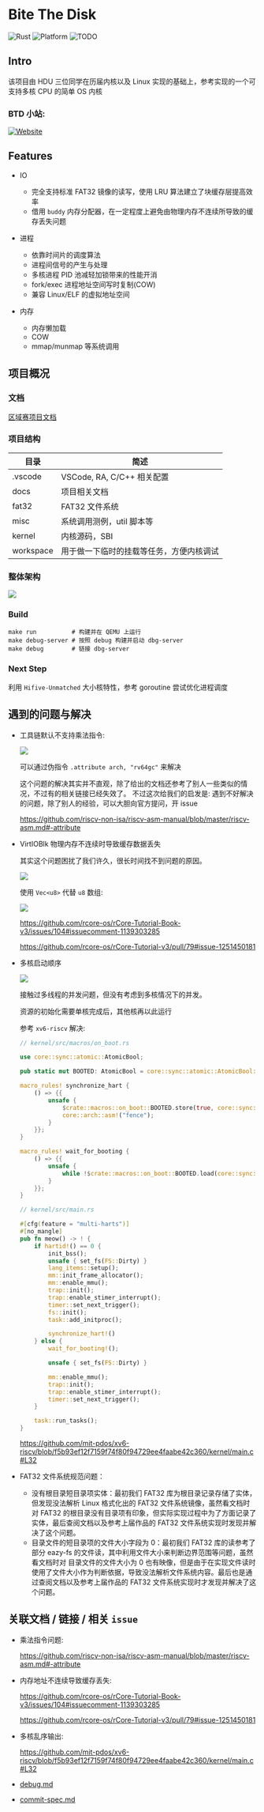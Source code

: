# Bite The Disk

![Rust](https://img.shields.io/badge/programming--lang-Rust-red?style=for-the-badge&logo=rust)
![Platform](https://img.shields.io/badge/platform-qemu-blue?style=for-the-badge&logo=qemu)
![TODO](https://img.shields.io/badge/platform--todo-Hifive--Unmatched-yellow?style=for-the-badge&logo=Hifive-Unmatched)

## Intro

该项目由 HDU 三位同学在历届内核以及 Linux 实现的基础上，参考实现的一个可支持多核 CPU 的简单 OS 内核

### BTD 小站:

[![Website](https://img.shields.io/badge/Website-BiteTheDisk-green?style=for-the-badge&link=https%3A%2F%2Fbitethedisk.github.io%2F)](https://bitethedisk.github.io/)

## Features

- IO

  - 完全支持标准 FAT32 镜像的读写，使用 LRU 算法建立了块缓存层提高效率
  - 借用 `buddy` 内存分配器，在一定程度上避免由物理内存不连续所导致的缓存丢失问题

- 进程

  - 依靠时间片的调度算法
  - 进程间信号的产生与处理
  - 多核进程 PID 池减轻加锁带来的性能开消
  - fork/exec 进程地址空间写时复制(COW)
  - 兼容 Linux/ELF 的虚拟地址空间

- 内存
  - 内存懒加载
  - COW
  - mmap/munmap 等系统调用

## 项目概况

### 文档

[区域赛项目文档](docs/BTD-OS.pdf)

### 项目结构

| 目录      | 简述                                     |
| --------- | ---------------------------------------- |
| .vscode   | VSCode, RA, C/C++ 相关配置               |
| docs      | 项目相关文档                             |
| fat32     | FAT32 文件系统                           |
| misc      | 系统调用测例，util 脚本等                |
| kernel    | 内核源码，SBI                            |
| workspace | 用于做一下临时的挂载等任务，方便内核调试 |

### 整体架构

<div class="warp">
  <img src="docs/imgs/kernel-arch.png" class="img" style="
    display: inline-block;
    width: auto;
    height: auto;
    max-width: 500px;
    max-height: 100%;
    vertical-align: middle;">
</div>

### Build

```shell
make run          # 构建并在 QEMU 上运行
make debug-server # 按照 debug 构建并启动 dbg-server
make debug        # 链接 dbg-server
```

### Next Step

利用 `Hifive-Unmatched` 大小核特性，参考 goroutine 尝试优化进程调度

## 遇到的问题与解决

- 工具链默认不支持乘法指令:

    <div class="warp">
      <img src="docs/imgs/mul-not-support.png" class="img" style="
        display: inline-block;
        width: auto;
        height: auto;
        max-width: 500px;
        max-height: 100%;
        vertical-align: middle;">
    </div>

  可以通过伪指令 `.attribute arch, "rv64gc"` 来解决

  这个问题的解决其实并不直观，除了给出的文档还参考了别人一些类似的情况，不过有的相关链接已经失效了。
  不过这次给我们的启发是: 遇到不好解决的问题，除了别人的经验，可以大胆向官方提问，开 issue

  <https://github.com/riscv-non-isa/riscv-asm-manual/blob/master/riscv-asm.md#-attribute>

- VirtIOBlk 物理内存不连续时导致缓存数据丢失

  其实这个问题困扰了我们许久，很长时间找不到问题的原因。

    <div class="warp">
      <img src="docs/imgs/cache-lost.png" class="img" style="
        display: inline-block;
        width: auto;
        height: auto;
        max-width: 500px;
        max-height: 100%;
        vertical-align: middle;">
    </div>

  使用 `Vec<u8>` 代替 `u8` 数组:

    <div class="warp">
      <img src="docs/imgs/vec-u8-cache.png" class="img" style="
        display: inline-block;
        width: auto;
        height: auto;
        max-width: 500px;
        max-height: 100%;
        vertical-align: middle;">
    </div>

  <https://github.com/rcore-os/rCore-Tutorial-Book-v3/issues/104#issuecomment-1139303285>

  <https://github.com/rcore-os/rCore-Tutorial-v3/pull/79#issue-1251450181>

- 多核启动顺序

   <div class="warp">
      <img src="docs/imgs/multi-harts-panic.png" class="img" style="    display: inline-block;
        width: auto;
        height: auto;
        max-width: 500px;
        max-height: 100%;
        vertical-align: middle;">
    </div>

  接触过多线程的并发问题，但没有考虑到多核情况下的并发。

  资源的初始化需要单核完成后，其他核再以此运行

  参考 `xv6-riscv` 解决:

  ```rust
  // kernel/src/macros/on_boot.rs

  use core::sync::atomic::AtomicBool;

  pub static mut BOOTED: AtomicBool = core::sync::atomic::AtomicBool::new(false);

  macro_rules! synchronize_hart {
      () => {{
          unsafe {
              $crate::macros::on_boot::BOOTED.store(true, core::sync::atomic::Ordering::Relaxed);
              core::arch::asm!("fence");
          }
      }};
  }

  macro_rules! wait_for_booting {
      () => {{
          unsafe {
              while !$crate::macros::on_boot::BOOTED.load(core::sync::atomic::Ordering::Acquire) {}
          }
      }};
  }

  // kernel/src/main.rs

  #[cfg(feature = "multi-harts")]
  #[no_mangle]
  pub fn meow() -> ! {
      if hartid!() == 0 {
          init_bss();
          unsafe { set_fs(FS::Dirty) }
          lang_items::setup();
          mm::init_frame_allocator();
          mm::enable_mmu();
          trap::init();
          trap::enable_stimer_interrupt();
          timer::set_next_trigger();
          fs::init();
          task::add_initproc();

          synchronize_hart!()
      } else {
          wait_for_booting!();

          unsafe { set_fs(FS::Dirty) }

          mm::enable_mmu();
          trap::init();
          trap::enable_stimer_interrupt();
          timer::set_next_trigger();
      }

      task::run_tasks();
  }
  ```

  <https://github.com/mit-pdos/xv6-riscv/blob/f5b93ef12f7159f74f80f94729ee4faabe42c360/kernel/main.c#L32>

- FAT32 文件系统规范问题：

  - 没有根目录短目录项实体：最初我们 FAT32 库为根目录记录存储了实体，但发现没法解析 Linux 格式化出的 FAT32 文件系统镜像，虽然看文档时对 FAT32 的根目录没有目录项有印象，但实际实现过程中为了方面记录了实体，最后查阅文档以及参考上届作品的 FAT32 文件系统实现时发现并解决了这个问题。
  - 目录文件的短目录项的文件大小字段为 0：最初我们 FAT32 库的读参考了部分 eazy-fs 的文件读，其中利用文件大小来判断边界范围等问题，虽然看文档时对 目录文件的文件大小为 0 也有映像，但是由于在实现文件读时使用了文件大小作为判断依据，导致没法解析文件系统内容。最后也是通过查阅文档以及参考上届作品的 FAT32 文件系统实现时才发现并解决了这个问题。

## 关联文档 / 链接 / 相关 `issue`

- 乘法指令问题:

  https://github.com/riscv-non-isa/riscv-asm-manual/blob/master/riscv-asm.md#-attribute

- 内存地址不连续导致缓存丢失:

  https://github.com/rcore-os/rCore-Tutorial-Book-v3/issues/104#issuecomment-1139303285

  https://github.com/rcore-os/rCore-Tutorial-v3/pull/79#issue-1251450181

- 多核乱序输出:

  https://github.com/mit-pdos/xv6-riscv/blob/f5b93ef12f7159f74f80f94729ee4faabe42c360/kernel/main.c#L32

- [debug.md](docs/debug.md)
- [commit-spec.md](docs/commit-spec.md)

